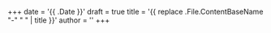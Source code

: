 +++
date = '{{ .Date }}'
draft = true
title = '{{ replace .File.ContentBaseName "-" " " | title }}'
author = ''
+++
